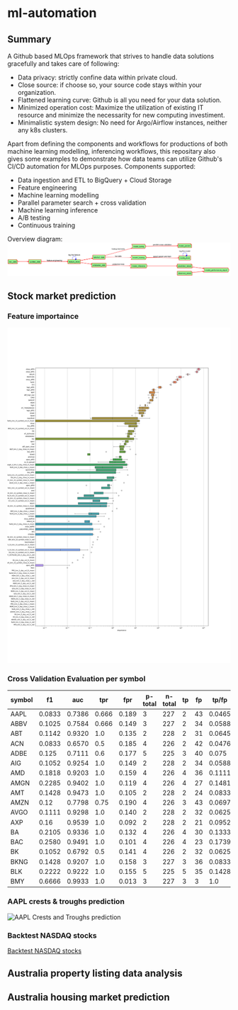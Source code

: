 # ml-automation

## Summary
A Github based MLOps framework that strives to handle data solutions gracefully and takes care of following:

* Data privacy: strictly confine data within private cloud.
* Close source: if choose so, your source code stays within your organization.
* Flattened learning curve: Github is all you need for your data solution.
* Minimized operation cost: Maximize the utilization of existing IT resource and minimize the necessarity for new computing investiment.
* Minimalistic system design: No need for Argo/Airflow instances, neither any k8s clusters.

Apart from defining the components and workflows for productions of both machine learning modelling, inferencing workflows, this repositary also gives some examples to demonstrate how data teams can utilize Github's CI/CD automation for MLOps purposes.
Components supported:
* Data ingestion and ETL to BigQuery + Cloud Storage
* Feature engineering
* Machine learning modelling
* Parallel parameter search + cross validation
* Machine learning inference
* A/B testing
* Continuous training

Overview diagram:
![plot](./docs/overview.png)


## Stock market prediction

### Feature importaince
![plot](./docs/s5-mod-lgbm/models/models-0-1-1/target_1_lgbm_importance.png)

### Cross Validation Evaluation per symbol

|symbol|f1           |auc  |tpr    |fpr    |p-total|n-total|tp |fp |tp/fp               |
|------|-------------|-----|-------|-------|-------|-------|---|---|--------------------|
|AAPL  |0.0833|0.7386|0.666|0.189  |3      |227    |2  |43 |0.0465 |
|ABBV  |0.1025|0.7584|0.666|0.149  |3      |227    |2  |34 |0.0588 |
|ABT   |0.1142|0.9320|1.0  |0.135  |2      |228    |2  |31 |0.0645 |
|ACN   |0.0833|0.6570|0.5  |0.185  |4      |226    |2  |42 |0.0476 |
|ADBE  |0.125 |0.7111|0.6  |0.177  |5      |225    |3  |40 |0.075  |
|AIG   |0.1052|0.9254|1.0  |0.149  |2      |228    |2  |34 |0.0588 |
|AMD   |0.1818|0.9203|1.0  |0.159  |4      |226    |4  |36 |0.1111 |
|AMGN  |0.2285|0.9402|1.0  |0.119  |4      |226    |4  |27 |0.1481 |
|AMT   |0.1428|0.9473|1.0  |0.105  |2      |228    |2  |24 |0.0833 |
|AMZN  |0.12  |0.7798|0.75 |0.190  |4      |226    |3  |43 |0.0697 |
|AVGO  |0.1111|0.9298|1.0  |0.140  |2      |228    |2  |32 |0.0625 |
|AXP   |0.16  |0.9539|1.0  |0.092  |2      |228    |2  |21 |0.0952 |
|BA    |0.2105|0.9336|1.0  |0.132  |4      |226    |4  |30 |0.1333 |
|BAC   |0.2580|0.9491|1.0  |0.101  |4      |226    |4  |23 |0.1739 |
|BK    |0.1052|0.6792 |0.5 |0.141  |4      |226    |2  |32 |0.0625 |
|BKNG  |0.1428|0.9207 |1.0 |0.158  |3      |227    |3  |36 |0.0833 |
|BLK   |0.2222|0.9222|1.0  |0.155  |5      |225    |5  |35 |0.1428 |
|BMY   |0.6666|0.9933|1.0  |0.013  |3      |227    |3  |3  |1.0    |


### AAPL crests & troughs prediction
![AAPL Crests and Troughs prediction](https://drive.google.com/uc?id=1t_bIRcFwMmc5US04fvc8CO0KkxE4DStz)

### Backtest NASDAQ stocks
[Backtest NASDAQ stocks](https://docs.google.com/spreadsheets/d/1RZv5LuZ0fv8o-Xw0CaTOeEFDGK3OQd42yCVFn1bT-GY)

## Australia property listing data analysis

## Australia housing market prediction

## 